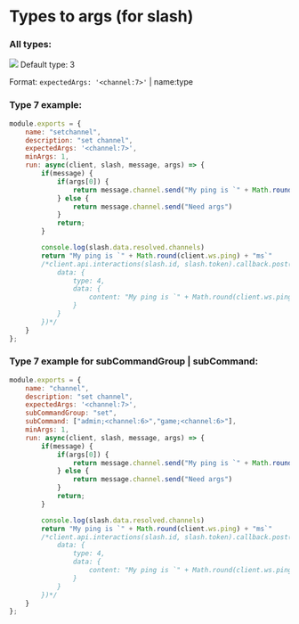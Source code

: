 # Types to args (for slash)

### All types:
<img src="https://i.imgur.com/FWCOevD.png">
Default type: 3

Format: `expectedArgs: '<channel:7>'` | name:type

### Type 7 example:
```js
module.exports = {
	name: "setchannel",
	description: "set channel",
	expectedArgs: '<channel:7>',
	minArgs: 1,
	run: async(client, slash, message, args) => {
		if(message) {
			if(args[0]) {
				return message.channel.send("My ping is `" + Math.round(client.ws.ping) + "ms`")
			} else {
				return message.channel.send("Need args")
			}
			return;
		}

		console.log(slash.data.resolved.channels)
		return "My ping is `" + Math.round(client.ws.ping) + "ms`"
		/*client.api.interactions(slash.id, slash.token).callback.post({
			data: {
				type: 4,
				data: {
					content: "My ping is `" + Math.round(client.ws.ping) + "ms`"
				}
			}
		})*/
	}
};
```

### Type 7 example for subCommandGroup | subCommand:
```js
module.exports = {
	name: "channel",
	description: "set channel",
	expectedArgs: '<channel:7>',
	subCommandGroup: "set",
	subCommand: ["admin;<channel:6>","game;<channel:6>"], 
	minArgs: 1,
	run: async(client, slash, message, args) => {
		if(message) {
			if(args[0]) {
				return message.channel.send("My ping is `" + Math.round(client.ws.ping) + "ms`")
			} else {
				return message.channel.send("Need args")
			}
			return;
		}

		console.log(slash.data.resolved.channels)
		return "My ping is `" + Math.round(client.ws.ping) + "ms`"
		/*client.api.interactions(slash.id, slash.token).callback.post({
			data: {
				type: 4,
				data: {
					content: "My ping is `" + Math.round(client.ws.ping) + "ms`"
				}
			}
		})*/
	}
};
```
